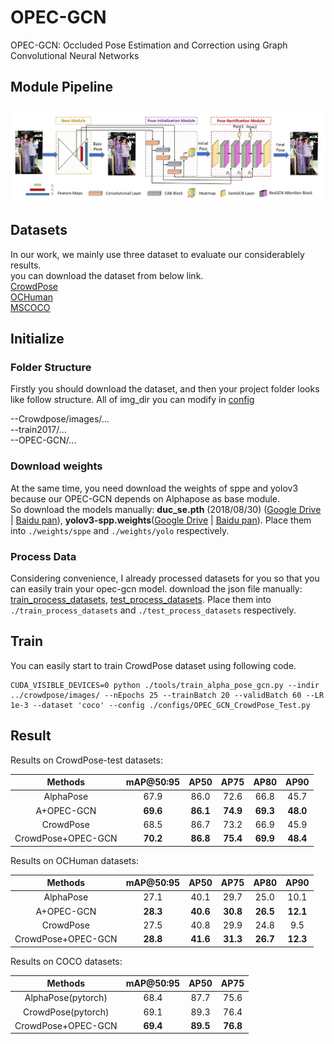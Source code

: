 # OPEC-GCN
OPEC-GCN: Occluded Pose Estimation and Correction using Graph Convolutional Neural Networks  

## Module Pipeline
![Pipeline](show_img/pipeline.png)

## Datasets
In our work, we mainly use three dataset to evaluate our considerablely results.   
you can download the dataset from below link.  
[CrowdPose](https://github.com/Jeff-sjtu/CrowdPose)  
[OCHuman](https://cg.cs.tsinghua.edu.cn/dataset/form.html?dataset=ochuman)  
[MSCOCO](http://images.cocodataset.org/zips/train2017.zip)  

## Initialize
### Folder Structure
Firstly you should download the dataset, and then your project folder looks like follow structure. All of img_dir you can modify in [config](configs/OPEC_GCN_CrowdPose_Test.py)  

--Crowdpose/images/...  
--train2017/...  
--OPEC-GCN/...  
### Download weights
At the same time, you need download the weights of sppe and yolov3 because our OPEC-GCN depends on Alphapose as base module.  
So download the models manually: **duc_se.pth** (2018/08/30) ([Google Drive]( https://drive.google.com/open?id=1OPORTWB2cwd5YTVBX-NE8fsauZJWsrtW) | [Baidu pan](https://pan.baidu.com/s/15jbRNKuslzm5wRSgUVytrA)), **yolov3-spp.weights**([Google Drive](https://drive.google.com/open?id=1D47msNOOiJKvPOXlnpyzdKA3k6E97NTC) | [Baidu pan](https://pan.baidu.com/s/1Zb2REEIk8tcahDa8KacPNA)). Place them into `./weights/sppe` and `./weights/yolo` respectively.

### Process Data
Considering convenience, I already processed datasets for you so that you can easily train your opec-gcn model.
download the json file manually: [train_process_datasets]( https://drive.google.com/open?id=1OPORTWB2cwd5YTVBX-NE8fsauZJWsrtW), [test_process_datasets](https://drive.google.com/open?id=1D47msNOOiJKvPOXlnpyzdKA3k6E97NTC). Place them into `./train_process_datasets` and `./test_process_datasets` respectively.

## Train
You can easily start to train CrowdPose dataset using following code.
```
CUDA_VISIBLE_DEVICES=0 python ./tools/train_alpha_pose_gcn.py --indir ../crowdpose/images/ --nEpochs 25 --trainBatch 20 --validBatch 60 --LR 1e-3 --dataset 'coco' --config ./configs/OPEC_GCN_CrowdPose_Test.py
```
## Result
Results on CrowdPose-test datasets: 


Methods |mAP@50:95|AP50|AP75|AP80| AP90 
:--------------:|:--:|:--:|:--: |:--:  |:--:  
AlphaPose| 67.9 |86.0 | 72.6| 66.8 | 45.7  
A+OPEC-GCN| **69.6** | **86.1** | **74.9** | **69.3**  | **48.0**   
CrowdPose| 68.5 | 86.7 | 73.2| 66.9 |  45.9  
CrowdPose+OPEC-GCN| **70.2** | **86.8**| **75.4** | **69.9**  | **48.4**     

 

Results on OCHuman datasets:  

Methods |mAP@50:95|AP50|AP75|AP80| AP90    
:--------------:|:--:|:--:|:--: |:--:  |:--:    
AlphaPose| 27.1 |40.1 |29.7| 25.0| 10.1    
A+OPEC-GCN| **28.3** | **40.6** | **30.8** | **26.5**  | **12.1**    
CrowdPose| 27.5 | 40.8 |29.9| 24.8| 9.5    
CrowdPose+OPEC-GCN| **28.8** | **41.6**| **31.3** | **26.7**  | **12.3**     

Results on COCO datasets:  

Methods |mAP@50:95|AP50|AP75 
:--------------:|:--:|:--:|:--:   
AlphaPose(pytorch)| 68.4 |87.7 |75.6   
CrowdPose(pytorch)| 69.1 | 89.3 |76.4 
CrowdPose+OPEC-GCN| **69.4** | **89.5**| **76.8**    


